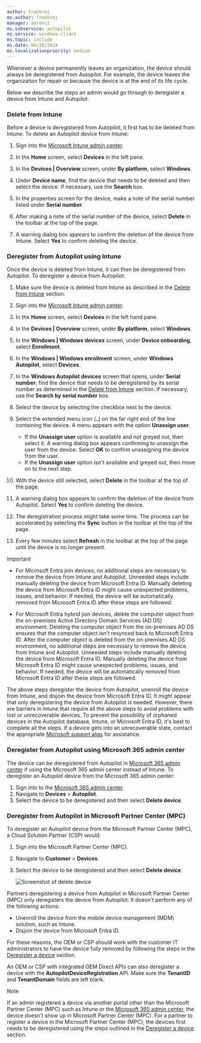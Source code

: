 ```yaml
---
author: frankroj
ms.author: frankroj
manager: aaroncz
ms.subservice: autopilot
ms.service: windows-client
ms.topic: include
ms.date: 06/28/2024
ms.localizationpriority: medium
---
```


<!-- This file is shared by the following articles:

registration-overview.md
autopilot-motherboard-replacement.md

Headings are driven by article context. -->

Whenever a device permanently leaves an organization, the device should always be deregistered from Autopilot. For example, the device leaves the organization for repair or because the device is at the end of its life cycle.

Below we describe the steps an admin would go through to deregister a device from Intune and Autopilot.

### Delete from Intune

Before a device is deregistered from Autopilot, it first has to be deleted from Intune. To delete an Autopilot device from Intune:

1. Sign into the [Microsoft Intune admin center](https://go.microsoft.com/fwlink/?linkid=2109431).

1. In the **Home** screen, select **Devices** in the left pane.

1. In the **Devices | Overview** screen, under **By platform**, select **Windows**.

1. Under **Device name**, find the device that needs to be deleted and then select the device. If necessary, use the **Search** box.

1. In the properties screen for the device, make a note of the serial number listed under **Serial number**.

1. After making a note of the serial number of the device, select **Delete** in the toolbar at the top of the page.

1. A warning dialog box appears to confirm the deletion of the device from Intune. Select **Yes** to confirm deleting the device.

### Deregister from Autopilot using Intune

Once the device is deleted from Intune, it can then be deregistered from Autopilot. To deregister a device from Autopilot:

1. Make sure the device is deleted from Intune as described in the [Delete from Intune](#delete-from-intune) section.

1. Sign into the [Microsoft Intune admin center](https://go.microsoft.com/fwlink/?linkid=2109431).

1. In the **Home** screen, select **Devices** in the left hand pane.

1. In the **Devices | Overview** screen, under **By platform**, select **Windows**.

1. In the **Windows | Windows devices** screen, under **Device onboarding**, select **Enrollment**.

1. In the **Windows | Windows enrollment** screen, under **Windows Autopilot**, select **Devices**.

1. In the **Windows Autopilot devices** screen that opens, under **Serial number**, find the device that needs to be deregistered by its serial number as determined in the [Delete from Intune](#delete-from-intune) section. If necessary, use the **Search by serial number** box.

1. Select the device by selecting the checkbox next to the device.

1. Select the extended menu icon (`…`) on the far right end of the line containing the device. A menu appears with the option **Unassign user**.

   - If the **Unassign user** option is available and not greyed out, then select it. A warning dialog box appears confirming to unassign the user from the device. Select **OK** to confirm unassigning the device from the user.
   - If the **Unassign user** option isn't available and greyed out, then move on to the next step.

1. With the device still selected, select **Delete** in the toolbar at the top of the page.

1. A warning dialog box appears to confirm the deletion of the device from Autopilot. Select **Yes** to confirm deleting the device.

1. The deregistration process might take some time. The process can be accelerated by selecting the **Sync** button in the toolbar at the top of the page.

1. Every few minutes select **Refresh** in the toolbar at the top of the page until the device is no longer present.

> [!IMPORTANT]
>
> - For Microsoft Entra join devices, no additional steps are necessary to remove the device from Intune and Autopilot. Unneeded steps include manually deleting the device from Microsoft Entra ID. Manually deleting the device from Microsoft Entra ID might cause unexpected problems, issues, and behavior. If needed, the device will be automatically removed from Microsoft Entra ID after these steps are followed.
>
> - For Microsoft Entra hybrid join devices, delete the computer object from the on-premises Active Directory Domain Services (AD DS) environment. Deleting the computer object from the on-premises AD DS ensures that the computer object isn't resynced back to Microsoft Entra ID. After the computer object is deleted from the on-premises AD DS environment, no additional steps are necessary to remove the device from Intune and Autopilot. Unneeded steps include manually deleting the device from Microsoft Entra ID. Manually deleting the device from Microsoft Entra ID might cause unexpected problems, issues, and behavior. If needed, the device will be automatically removed from Microsoft Entra ID after these steps are followed.

The above steps deregister the device from Autopilot, unenroll the device from Intune, and disjoin the device from Microsoft Entra ID. It might appear that only deregistering the device from Autopilot is needed. However, there are barriers in Intune that require all the above steps to avoid problems with lost or unrecoverable devices. To prevent the possibility of orphaned devices in the Autopilot database, Intune, or Microsoft Entra ID, it's best to complete all the steps. If a device gets into an unrecoverable state, contact the appropriate [Microsoft support alias](../autopilot-support.md) for assistance.

### Deregister from Autopilot using Microsoft 365 admin center

The device can be deregistered from Autopilot in [Microsoft 365 admin center](https://admin.microsoft.com/) if using the Microsoft 365 admin center instead of Intune. To deregister an Autopilot device from the Microsoft 365 admin center:

1. Sign into to the [Microsoft 365 admin center](https://admin.microsoft.com/).
1. Navigate to **Devices** > **Autopilot**.
1. Select the device to be deregistered and then select **Delete device**.

### Deregister from Autopilot in Microsoft Partner Center (MPC)

To deregister an Autopilot device from the Microsoft Partner Center (MPC), a Cloud Solution Partner (CSP) would:

1. Sign into the Microsoft Partner Center (MPC).
1. Navigate to **Customer** > **Devices**.
1. Select the device to be deregistered and then select **Delete device**.

   ![Screenshot of delete device](../images/devices.png)

Partners deregistering a device from Autopilot in Microsoft Partner Center (MPC) only deregisters the device from Autopilot. It doesn't perform any of the following actions:

- Unenroll the device from the mobile device management (MDM) solution, such as Intune.
- Disjoin the device from Microsoft Entra ID.

For these reasons, the OEM or CSP should work with the customer IT administrators to have the device fully removed by following the steps in the [Deregister a device](#deregister-a-device) section.

An OEM or CSP with integrated OEM Direct APIs can also deregister a device with the **AutopilotDeviceRegistration** API. Make sure the **TenantID** and **TenantDomain** fields are left blank.

> [!NOTE]
>
> If an admin registered a device via another portal other than the Microsoft Partner Center (MPC) such as Intune or the [Microsoft 365 admin center](https://admin.microsoft.com/), the device doesn't show up in Microsoft Partner Center (MPC). For a partner to register a device in the Microsoft Partner Center (MPC), the devices first needs to be deregistered using the steps outlined in the [Deregister a device](#deregister-a-device) section.
